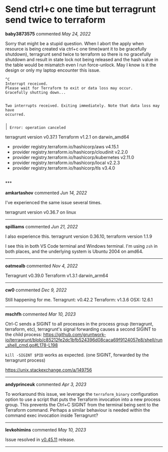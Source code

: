 # Send ctrl+c one time but terragrunt send twice to terraform

**baby3873575** commented *May 24, 2022*

Sorry that might be a stupid question.  When I abort the apply when resource is being created via ctrl+c one time(want it to be gracefully shutdown), terragrunt send twice to terraform so there is no gracefully shutdown and result in state lock not being released and the hash value in the table would be mismatch even I run force-unlock.  May I know is it the design or only my laptop encounter this issue.



```
^C
Interrupt received.
Please wait for Terraform to exit or data loss may occur.
Gracefully shutting down...


Two interrupts received. Exiting immediately. Note that data loss may have
occurred.

╷
│ Error: operation canceled
```


terragrunt version v0.37.1
Terraform v1.2.1
on darwin_amd64
+ provider registry.terraform.io/hashicorp/aws v4.15.1
+ provider registry.terraform.io/hashicorp/cloudinit v2.2.0
+ provider registry.terraform.io/hashicorp/kubernetes v2.11.0
+ provider registry.terraform.io/hashicorp/local v2.2.3
+ provider registry.terraform.io/hashicorp/tls v3.4.0
<br />
***


**amkartashov** commented *Jun 14, 2022*

I've experienced the same issue several times.

terragrunt version v0.36.7 on linux
***

**spilliams** commented *Jun 21, 2022*

I also experience this. terragrunt version 0.36.10, terraform version 1.1.9

I see this in both VS Code terminal and Windows terminal. I'm using `zsh` in both places, and the underlying system is Ubuntu 2004 on amd64.
***

**oatmealb** commented *Nov 4, 2022*

Terragrunt v0.39.0
Terraform v1.3.1
darwin_arm64
***

**cw0** commented *Dec 9, 2022*

Still happening for me.
Terragrunt: v0.42.2
Terraform: v1.3.6
OSX:  12.6.1
***

**mschfh** commented *Mar 10, 2023*

Ctrl-C sends a SIGINT to all processes in the process group (terragrunt, terraform, etc), terragrunt's signal forwarding causes a second SIGINT to the child process:
https://github.com/gruntwork-io/terragrunt/blob/c85212fe2dc1bfb524396d08caca69f9124057e8/shell/run_shell_cmd.go#L178-L198

`kill -SIGINT $PID` works as expected. (one SIGINT, forwarded by the terragrunt process)

https://unix.stackexchange.com/a/149756
***

**andyprinceuk** commented *Apr 3, 2023*

To workaround this issue, we leverage the `terraform_binary` configuration option to use a script that puts the Terraform invocation into a new process group. This prevents the Ctrl+C SIGINT from the terminal being sent to the Terraform command. Perhaps a similar behaviour is needed within the command exec invocation inside Terragrunt?
***

**levkohimins** commented *May 10, 2023*

Issue resolved in [v0.45.11](https://github.com/gruntwork-io/terragrunt/releases/tag/v0.45.11)  release.
***

